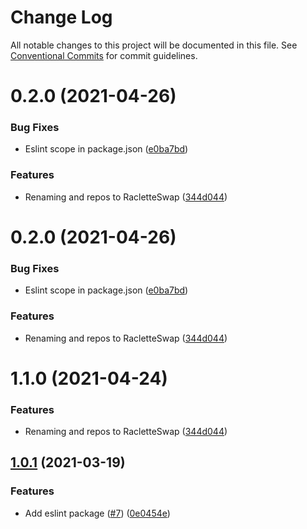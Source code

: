 # Change Log

All notable changes to this project will be documented in this file.
See [Conventional Commits](https://conventionalcommits.org) for commit guidelines.

# 0.2.0 (2021-04-26)


### Bug Fixes

* Eslint scope in package.json ([e0ba7bd](https://github.com/racletteswap/raclette-toolkit/tree/master/packages/eslint-config-raclette/commit/e0ba7bdcd03d7f4a914bf663f16255cd6052e1bd))


### Features

* Renaming and repos to RacletteSwap ([344d044](https://github.com/racletteswap/raclette-toolkit/tree/master/packages/eslint-config-raclette/commit/344d044642678bcbbd293ecc9334a6ed3001414e))





# 0.2.0 (2021-04-26)


### Bug Fixes

* Eslint scope in package.json ([e0ba7bd](https://github.com/racletteswap/raclette-toolkit/tree/master/packages/eslint-config-raclette/commit/e0ba7bdcd03d7f4a914bf663f16255cd6052e1bd))


### Features

* Renaming and repos to RacletteSwap ([344d044](https://github.com/racletteswap/raclette-toolkit/tree/master/packages/eslint-config-raclette/commit/344d044642678bcbbd293ecc9334a6ed3001414e))





# 1.1.0 (2021-04-24)


### Features

* Renaming and repos to RacletteSwap ([344d044](https://github.com/racletteswap/raclette-toolkit/tree/master/packages/eslint-config-raclette/commit/344d044642678bcbbd293ecc9334a6ed3001414e))





## [1.0.1](https://github.com/pancakeswap/pancake-toolkit/tree/master/packages/eslint-config-pancake/compare/@pancakeswap-libs/eslint-config-pancake@1.0.1...@pancakeswap-libs/eslint-config-pancake@1.0.1) (2021-03-19)


### Features

* Add eslint package ([#7](https://github.com/pancakeswap/pancake-toolkit/tree/master/packages/eslint-config-pancake/issues/7)) ([0e0454e](https://github.com/pancakeswap/pancake-toolkit/tree/master/packages/eslint-config-pancake/commit/0e0454eb9a63e976934956dc5c66fbef2ce2017a))
